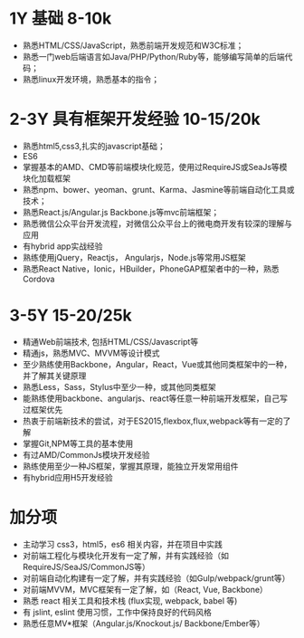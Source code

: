 # 1Y 基础 8-10k
- 熟悉HTML/CSS/JavaScript，熟悉前端开发规范和W3C标准；
- 熟悉一门web后端语言如Java/PHP/Python/Ruby等，能够编写简单的后端代码；
- 熟悉linux开发环境，熟悉基本的指令；

# 2-3Y 具有框架开发经验 10-15/20k
- 熟悉html5,css3,扎实的javascript基础；
- ES6
- 掌握基本的AMD、CMD等前端模块化规范，使用过RequireJS或SeaJs等模块化加载框架
- 熟悉npm、bower、yeoman、grunt、Karma、Jasmine等前端自动化工具或技术；
- 熟悉React.js/Angular.js Backbone.js等mvc前端框架；
- 熟悉微信公众平台开发流程，对微信公众平台上的微电商开发有较深的理解与应用
- 有hybrid app实战经验
- 熟练使用jQuery，Reactjs， Angularjs，Node.js等常用JS框架
- 熟悉React Native，Ionic，HBuilder，PhoneGAP框架者中的一种，熟悉Cordova

# 3-5Y 15-20/25k
- 精通Web前端技术, 包括HTML/CSS/Javascript等
- 精通js，熟悉MVC、MVVM等设计模式
- 至少熟练使用Backbone，Angular，React，Vue或其他同类框架中的一种，并了解其关键原理
- 熟悉Less，Sass，Stylus中至少一种，或其他同类框架
- 能熟练使用backbone、angularjs、react等任意一种前端开发框架，自己写过框架优先
- 热衷于前端新技术的尝试，对于ES2015,flexbox,flux,webpack等有一定的了解
- 掌握Git,NPM等工具的基本使用
- 有过AMD/CommonJs模块开发经验
- 熟练使用至少一种JS框架，掌握其原理，能独立开发常用组件
- 有hybrid应用H5开发经验

# 加分项
- 主动学习 css3，html5，es6 相关内容，并在项目中实践
- 对前端工程化与模块化开发有一定了解，并有实践经验（如RequireJS/SeaJS/CommonJS等）
- 对前端自动化构建有一定了解，并有实践经验（如Gulp/webpack/grunt等）
- 对前端MVVM，MVC框架有一定了解，如（React, Vue, Backbone）
- 熟悉 react 相关工具和技术栈 (flux实现, webpack, babel 等)
- 有 jslint, eslint 使用习惯，工作中保持良好的代码风格
- 熟悉任意MV*框架（Angular.js/Knockout.js/ Backbone/Ember等）
